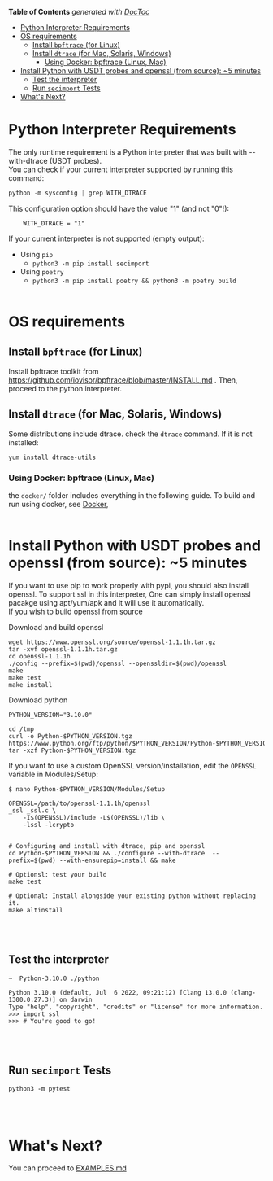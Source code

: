 <!-- START doctoc generated TOC please keep comment here to allow auto update -->
<!-- DON'T EDIT THIS SECTION, INSTEAD RE-RUN doctoc TO UPDATE -->
**Table of Contents**  *generated with [DocToc](https://github.com/thlorenz/doctoc)*

- [Python Interpreter Requirements](#python-interpreter-requirements)
- [OS requirements](#os-requirements)
  - [Install `bpftrace` (for Linux)](#install-bpftrace-for-linux)
  - [Install `dtrace` (for Mac, Solaris, Windows)](#install-dtrace-for-mac-solaris-windows)
    - [Using Docker: bpftrace (Linux, Mac)](#using-docker-bpftrace-linux-mac)
- [Install Python with USDT probes and openssl (from source): ~5 minutes](#install-python-with-usdt-probes-and-openssl-from-source-5-minutes)
  - [Test the interpreter](#test-the-interpreter)
  - [Run `secimport` Tests](#run-secimport-tests)
- [What's Next?](#whats-next)

<!-- END doctoc generated TOC please keep comment here to allow auto update -->


# Python Interpreter Requirements
The only runtime requirement is a Python interpreter that was built with --with-dtrace (USDT probes).<br>
You can check if your current interpreter supported by running this command:
```python
python -m sysconfig | grep WITH_DTRACE
```
This configuration option should have the value "1" (and not "0"!):
```
	WITH_DTRACE = "1"
```
If your current interpreter is not supported (empty output):
- Using `pip`
  - `python3 -m pip install secimport`
- Using `poetry`
  - `python3 -m pip install poetry && python3 -m poetry build`
<br><br>

# OS requirements
## Install `bpftrace` (for Linux)
Install bpftrace toolkit from https://github.com/iovisor/bpftrace/blob/master/INSTALL.md .
Then, proceed to the python interpreter.

## Install `dtrace` (for Mac, Solaris, Windows)
Some distributions include dtrace. check the `dtrace` command. If it is not installed:
```shell
yum install dtrace-utils
```

### Using Docker: bpftrace (Linux, Mac)
the `docker/` folder includes everything in the following guide.
To build and run using docker, see <a href="../docker/">Docker</a>,
<br><br>

# Install Python with USDT probes and openssl (from source): ~5 minutes
If you want to use pip to work properly with pypi, you should also install openssl.
To support ssl in this interpreter, One can simply install openssl pacakge using apt/yum/apk and it will use it automatically.<br>
If you wish to build openssl from source

Download and build openssl
```shell
wget https://www.openssl.org/source/openssl-1.1.1h.tar.gz
tar -xvf openssl-1.1.1h.tar.gz
cd openssl-1.1.1h
./config --prefix=$(pwd)/openssl --openssldir=$(pwd)/openssl
make
make test
make install
```

Download python
```shell
PYTHON_VERSION="3.10.0"

cd /tmp
curl -o Python-$PYTHON_VERSION.tgz https://www.python.org/ftp/python/$PYTHON_VERSION/Python-$PYTHON_VERSION.tgz
tar -xzf Python-$PYTHON_VERSION.tgz
```

If you want to use a custom OpenSSL version/installation, edit the `OPENSSL` variable in Modules/Setup:<br>

```shell
$ nano Python-$PYTHON_VERSION/Modules/Setup

OPENSSL=/path/to/openssl-1.1.1h/openssl
_ssl _ssl.c \
    -I$(OPENSSL)/include -L$(OPENSSL)/lib \
    -lssl -lcrypto


# Configuring and install with dtrace, pip and openssl
cd Python-$PYTHON_VERSION && ./configure --with-dtrace  --prefix=$(pwd) --with-ensurepip=install && make

# Optionsl: test your build
make test

# Optional: Install alongside your existing python without replacing it.
make altinstall
```

<br><br>
## Test the interpreter
```shell
➜  Python-3.10.0 ./python

Python 3.10.0 (default, Jul  6 2022, 09:21:12) [Clang 13.0.0 (clang-1300.0.27.3)] on darwin
Type "help", "copyright", "credits" or "license" for more information.
>>> import ssl
>>> # You're good to go!
```
<br><br>

## Run `secimport` Tests
```shell
python3 -m pytest
```

<br><br>
# What's Next?
You can proceed to <a href="EXAMPLES.md">EXAMPLES.md</a>
